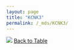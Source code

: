 ```yaml
---
layout: page
title: "KCNK3"
permalink: /_mds/KCNK3/
---
```


![](../../alns_9.28.22/aln_5HSAA054925_0.995.png?raw=true
)
[Back to Table](../../display)
